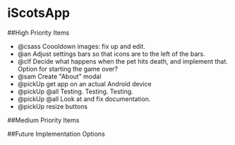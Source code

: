 # iScotsApp

##High Priority Items

* @csass Coooldown images: fix up and edit.
* @an Adjust settings bars so that icons are to the left of the bars.
* @clf Decide what happens when the pet hits death, and implement that. Option for starting the game over?
* @sam Create "About" modal
* @pickUp get app on an actual Android device
* @pickUp @all Testing. Testing. Testing.
* @pickUp @all Look at and fix documentation.
* @pickUp resize buttons

##Medium Priority Items

##Future Implementation Options
